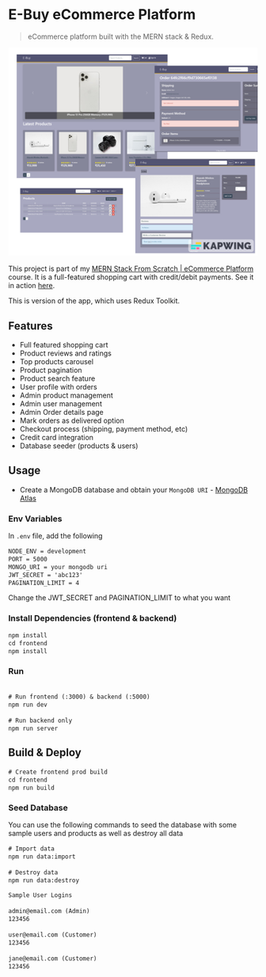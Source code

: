 # E-Buy eCommerce Platform 

> eCommerce platform built with the MERN stack & Redux.

<img src="./frontend/public/images/screens.jpeg">

This project is part of my [MERN Stack From Scratch | eCommerce Platform](https://www.traversymedia.com/mern-stack-from-scratch) course. It is a full-featured shopping cart with credit/debit payments. See it in action [here](http://proshopapp.herokuapp.com/).

This is version of the app, which uses Redux Toolkit.

## Features

- Full featured shopping cart
- Product reviews and ratings
- Top products carousel
- Product pagination
- Product search feature
- User profile with orders
- Admin product management
- Admin user management
- Admin Order details page
- Mark orders as delivered option
- Checkout process (shipping, payment method, etc)
- Credit card integration
- Database seeder (products & users)

## Usage

- Create a MongoDB database and obtain your `MongoDB URI` - [MongoDB Atlas](https://www.mongodb.com/cloud/atlas/register)

### Env Variables

In `.env` file, add the following

```
NODE_ENV = development
PORT = 5000
MONGO_URI = your mongodb uri
JWT_SECRET = 'abc123'
PAGINATION_LIMIT = 4
```

Change the JWT_SECRET and PAGINATION_LIMIT to what you want

### Install Dependencies (frontend & backend)

```
npm install
cd frontend
npm install
```

### Run

```

# Run frontend (:3000) & backend (:5000)
npm run dev

# Run backend only
npm run server
```

## Build & Deploy

```
# Create frontend prod build
cd frontend
npm run build
```

### Seed Database

You can use the following commands to seed the database with some sample users and products as well as destroy all data

```
# Import data
npm run data:import

# Destroy data
npm run data:destroy
```

```
Sample User Logins

admin@email.com (Admin)
123456

user@email.com (Customer)
123456

jane@email.com (Customer)
123456
```

